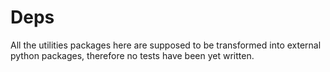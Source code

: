# Deps

All the utilities packages here are supposed to be transformed into
external python packages, therefore no tests have been yet written.